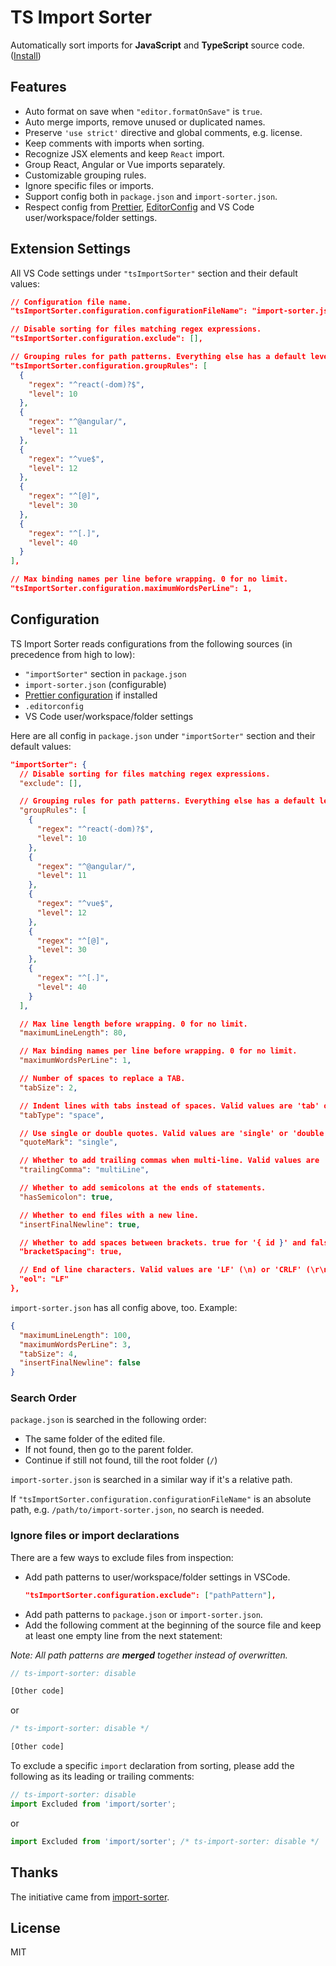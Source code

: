 # TS Import Sorter

Automatically sort imports for **JavaScript** and **TypeScript** source code. ([Install](https://marketplace.visualstudio.com/items?itemName=dozerg.tsimportsorter))

## Features

- Auto format on save when `"editor.formatOnSave"` is `true`.
- Auto merge imports, remove unused or duplicated names.
- Preserve `'use strict'` directive and global comments, e.g. license.
- Keep comments with imports when sorting.
- Recognize JSX elements and keep `React` import.
- Group React, Angular or Vue imports separately.
- Customizable grouping rules.
- Ignore specific files or imports.
- Support config both in `package.json` and `import-sorter.json`.
- Respect config from [Prettier](https://prettier.io), [EditorConfig](https://editorconfig.org) and VS Code user/workspace/folder settings.

## Extension Settings

All VS Code settings under `"tsImportSorter"` section and their default values:

```json
// Configuration file name.
"tsImportSorter.configuration.configurationFileName": "import-sorter.json",

// Disable sorting for files matching regex expressions.
"tsImportSorter.configuration.exclude": [],

// Grouping rules for path patterns. Everything else has a default level of 20.
"tsImportSorter.configuration.groupRules": [
  {
    "regex": "^react(-dom)?$",
    "level": 10
  },
  {
    "regex": "^@angular/",
    "level": 11
  },
  {
    "regex": "^vue$",
    "level": 12
  },
  {
    "regex": "^[@]",
    "level": 30
  },
  {
    "regex": "^[.]",
    "level": 40
  }
],

// Max binding names per line before wrapping. 0 for no limit.
"tsImportSorter.configuration.maximumWordsPerLine": 1,
```

## Configuration

TS Import Sorter reads configurations from the following sources (in precedence from high to low):

- `"importSorter"` section in `package.json`
- `import-sorter.json` (configurable)
- [Prettier configuration](https://github.com/prettier/prettier-vscode#configuration) if installed
- `.editorconfig`
- VS Code user/workspace/folder settings

Here are all config in `package.json` under `"importSorter"` section and their default values:

```json
"importSorter": {
  // Disable sorting for files matching regex expressions.
  "exclude": [],

  // Grouping rules for path patterns. Everything else has a default level of 20.
  "groupRules": [
    {
      "regex": "^react(-dom)?$",
      "level": 10
    },
    {
      "regex": "^@angular/",
      "level": 11
    },
    {
      "regex": "^vue$",
      "level": 12
    },
    {
      "regex": "^[@]",
      "level": 30
    },
    {
      "regex": "^[.]",
      "level": 40
    }
  ],

  // Max line length before wrapping. 0 for no limit.
  "maximumLineLength": 80,

  // Max binding names per line before wrapping. 0 for no limit.
  "maximumWordsPerLine": 1,

  // Number of spaces to replace a TAB.
  "tabSize": 2,

  // Indent lines with tabs instead of spaces. Valid values are 'tab' or 'space'.
  "tabType": "space",

  // Use single or double quotes. Valid values are 'single' or 'double'.
  "quoteMark": "single",

  // Whether to add trailing commas when multi-line. Valid values are 'none' or 'multiLine'.
  "trailingComma": "multiLine",

  // Whether to add semicolons at the ends of statements.
  "hasSemicolon": true,

  // Whether to end files with a new line.
  "insertFinalNewline": true,

  // Whether to add spaces between brackets. true for '{ id }' and false for '{id}'.
  "bracketSpacing": true,

  // End of line characters. Valid values are 'LF' (\n) or 'CRLF' (\r\n).
  "eol": "LF"
},
```

`import-sorter.json` has all config above, too. Example:

```json
{
  "maximumLineLength": 100,
  "maximumWordsPerLine": 3,
  "tabSize": 4,
  "insertFinalNewline": false
}
```

### Search Order

`package.json` is searched in the following order:

- The same folder of the edited file.
- If not found, then go to the parent folder.
- Continue if still not found, till the root folder (`/`)

`import-sorter.json` is searched in a similar way if it's a relative path.

If `"tsImportSorter.configuration.configurationFileName"` is an absolute path, e.g. `/path/to/import-sorter.json`, no search is needed.

### Ignore files or import declarations

There are a few ways to exclude files from inspection:

- Add path patterns to user/workspace/folder settings in VSCode.
  ```json
  "tsImportSorter.configuration.exclude": ["pathPattern"],
  ```
- Add path patterns to `package.json` or `import-sorter.json`.
- Add the following comment at the beginning of the source file and keep at least one empty line from the next statement:

_Note: All path patterns are **merged** together instead of overwritten._

```ts
// ts-import-sorter: disable

[Other code]
```

or

```ts
/* ts-import-sorter: disable */

[Other code]
```

To exclude a specific `import` declaration from sorting, please add the following as its leading or trailing comments:

```ts
// ts-import-sorter: disable
import Excluded from 'import/sorter';
```

or

```ts
import Excluded from 'import/sorter'; /* ts-import-sorter: disable */
```

## Thanks

The initiative came from [import-sorter](https://github.com/SoominHan/import-sorter).

## License

MIT
